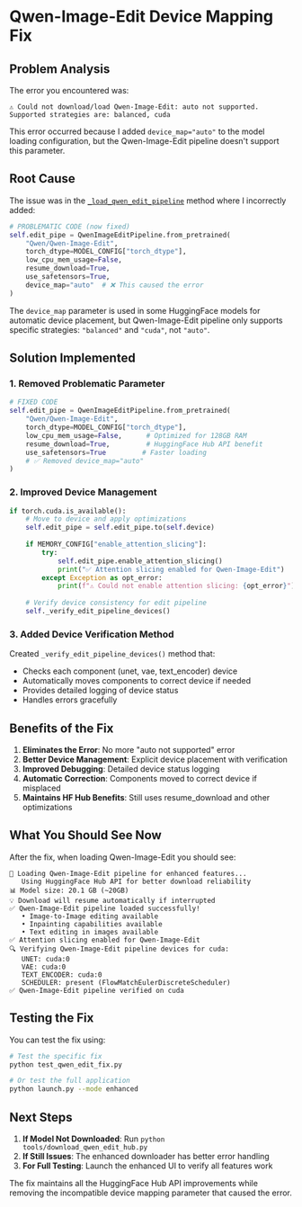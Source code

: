 # Qwen-Image-Edit Device Mapping Fix

## Problem Analysis

The error you encountered was:
```
⚠️ Could not download/load Qwen-Image-Edit: auto not supported. Supported strategies are: balanced, cuda
```

This error occurred because I added `device_map="auto"` to the model loading configuration, but the Qwen-Image-Edit pipeline doesn't support this parameter.

## Root Cause

The issue was in the [`_load_qwen_edit_pipeline`](\\wsl.localhost\Ubuntu\home\ramji_t\projects\Qwen2\src\qwen_generator.py) method where I incorrectly added:

```python
# PROBLEMATIC CODE (now fixed)
self.edit_pipe = QwenImageEditPipeline.from_pretrained(
    "Qwen/Qwen-Image-Edit",
    torch_dtype=MODEL_CONFIG["torch_dtype"],
    low_cpu_mem_usage=False,
    resume_download=True,
    use_safetensors=True,
    device_map="auto"  # ❌ This caused the error
)
```

The `device_map` parameter is used in some HuggingFace models for automatic device placement, but Qwen-Image-Edit pipeline only supports specific strategies: `"balanced"` and `"cuda"`, not `"auto"`.

## Solution Implemented

### 1. **Removed Problematic Parameter**
```python
# FIXED CODE
self.edit_pipe = QwenImageEditPipeline.from_pretrained(
    "Qwen/Qwen-Image-Edit",
    torch_dtype=MODEL_CONFIG["torch_dtype"],
    low_cpu_mem_usage=False,      # Optimized for 128GB RAM
    resume_download=True,         # HuggingFace Hub API benefit
    use_safetensors=True         # Faster loading
    # ✅ Removed device_map="auto"
)
```

### 2. **Improved Device Management**
```python
if torch.cuda.is_available():
    # Move to device and apply optimizations
    self.edit_pipe = self.edit_pipe.to(self.device)
    
    if MEMORY_CONFIG["enable_attention_slicing"]:
        try:
            self.edit_pipe.enable_attention_slicing()
            print("✅ Attention slicing enabled for Qwen-Image-Edit")
        except Exception as opt_error:
            print(f"⚠️ Could not enable attention slicing: {opt_error}")
    
    # Verify device consistency for edit pipeline
    self._verify_edit_pipeline_devices()
```

### 3. **Added Device Verification Method**
Created `_verify_edit_pipeline_devices()` method that:
- Checks each component (unet, vae, text_encoder) device
- Automatically moves components to correct device if needed
- Provides detailed logging of device status
- Handles errors gracefully

## Benefits of the Fix

1. **Eliminates the Error**: No more "auto not supported" error
2. **Better Device Management**: Explicit device placement with verification
3. **Improved Debugging**: Detailed device status logging
4. **Automatic Correction**: Components moved to correct device if misplaced
5. **Maintains HF Hub Benefits**: Still uses resume_download and other optimizations

## What You Should See Now

After the fix, when loading Qwen-Image-Edit you should see:
```
🔄 Loading Qwen-Image-Edit pipeline for enhanced features...
   Using HuggingFace Hub API for better download reliability
📊 Model size: 20.1 GB (~20GB)
💡 Download will resume automatically if interrupted
✅ Qwen-Image-Edit pipeline loaded successfully!
   • Image-to-Image editing available
   • Inpainting capabilities available
   • Text editing in images available
✅ Attention slicing enabled for Qwen-Image-Edit
🔍 Verifying Qwen-Image-Edit pipeline devices for cuda:
   UNET: cuda:0
   VAE: cuda:0
   TEXT_ENCODER: cuda:0
   SCHEDULER: present (FlowMatchEulerDiscreteScheduler)
✅ Qwen-Image-Edit pipeline verified on cuda
```

## Testing the Fix

You can test the fix using:

```bash
# Test the specific fix
python test_qwen_edit_fix.py

# Or test the full application
python launch.py --mode enhanced
```

## Next Steps

1. **If Model Not Downloaded**: Run `python tools/download_qwen_edit_hub.py`
2. **If Still Issues**: The enhanced downloader has better error handling
3. **For Full Testing**: Launch the enhanced UI to verify all features work

The fix maintains all the HuggingFace Hub API improvements while removing the incompatible device mapping parameter that caused the error.